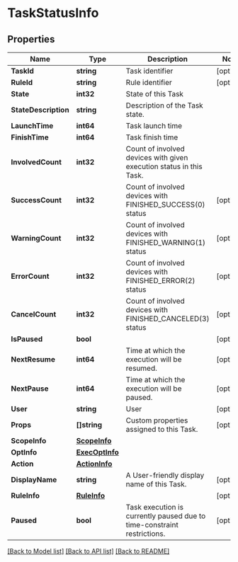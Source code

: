 # TaskStatusInfo

## Properties

Name | Type | Description | Notes
------------ | ------------- | ------------- | -------------
**TaskId** | **string** | Task identifier | [optional] 
**RuleId** | **string** | Rule identifier | [optional] 
**State** | **int32** | State of this Task | 
**StateDescription** | **string** | Description of the Task state. | 
**LaunchTime** | **int64** | Task launch time | 
**FinishTime** | **int64** | Task finish time | 
**InvolvedCount** | **int32** | Count of involved devices with given execution status in this Task. | 
**SuccessCount** | **int32** | Count of involved devices with FINISHED_SUCCESS(0) status | [optional] 
**WarningCount** | **int32** | Count of involved devices with FINISHED_WARNING(1) status | [optional] 
**ErrorCount** | **int32** | Count of involved devices with FINISHED_ERROR(2) status | [optional] 
**CancelCount** | **int32** | Count of involved devices with FINISHED_CANCELED(3) status | [optional] 
**IsPaused** | **bool** |  | [optional] 
**NextResume** | **int64** | Time at which the execution will be resumed. | [optional] 
**NextPause** | **int64** | Time at which the execution will be paused. | [optional] 
**User** | **string** | User | [optional] 
**Props** | **[]string** | Custom properties assigned to this Task. | [optional] 
**ScopeInfo** | [**ScopeInfo**](ScopeInfo.md) |  | 
**OptInfo** | [**ExecOptInfo**](ExecOptInfo.md) |  | 
**Action** | [**ActionInfo**](ActionInfo.md) |  | 
**DisplayName** | **string** | A User-friendly display name of this Task. | [optional] 
**RuleInfo** | [**RuleInfo**](RuleInfo.md) |  | [optional] 
**Paused** | **bool** |  Task execution is currently paused due to time-constraint restrictions. | [optional] 

[[Back to Model list]](../README.md#documentation-for-models) [[Back to API list]](../README.md#documentation-for-api-endpoints) [[Back to README]](../README.md)


